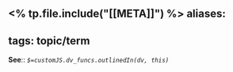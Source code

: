 <% tp.file.include("[[META]]") %>
aliases:
- 
tags: topic/term
---

**See**::
*`$=customJS.dv_funcs.outlinedIn(dv, this)`*
